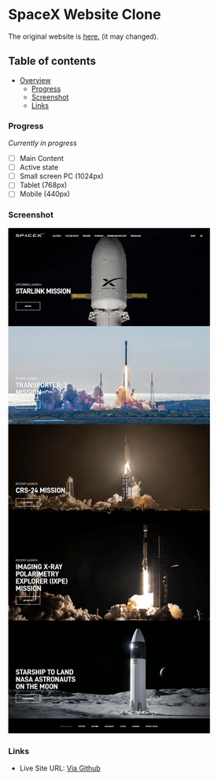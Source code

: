 # SpaceX Website Clone

The original website is [here.](https://www.spacex.com/) (it may changed).

## Table of contents

-   [Overview](#overview)
    -   [Progress](#progress)
    -   [Screenshot](#screenshot)
    -   [Links](#links)

### Progress

_Currently in progress_

-   [ ] Main Content
-   [ ] Active state
-   [ ] Small screen PC (1024px)
-   [ ] Tablet (768px)
-   [ ] Mobile (440px)

### Screenshot

![](https://github.com/putraprdn/spacex-clone/blob/master/assets/images/SpaceX%20Design.png?raw=true)

### Links

-   Live Site URL: [Via Github](https://putraprdn.github.io/spacex-clone/)
